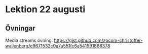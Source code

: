 # Lektion 22 augusti

## Övningar

Media streams övning: https://gist.github.com/zocom-christoffer-wallenberg/e9671532c0a7a551fc6a541991868378
